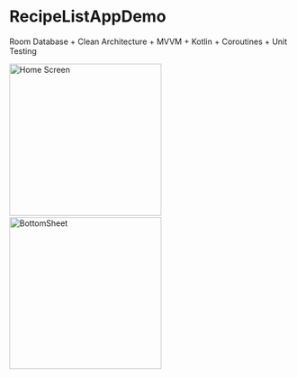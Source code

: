 # RecipeListAppDemo
Room Database + Clean Architecture + MVVM + Kotlin + Coroutines + Unit Testing

<p>
<img src="https://github.com/AbdullahSa/MovieSampleApp/blob/master/screenshots/screenshot_first.png" alt="Home Screen" width="270"/>&nbsp;
<img src="https://github.com/AbdullahSa/MovieSampleApp/blob/master/screenshots/screenshot_second.png" alt="BottomSheet" width="270"/>
</p>

